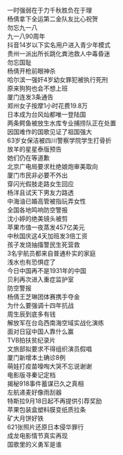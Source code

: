 一时强弱在于力千秋胜负在于理  
杨倩拿下全运第二金队友比心祝贺  
勿忘九一八  
九一八90周年  
抖音14岁以下实名用户进入青少年模式  
贵州一派出所长跳化粪池救人中毒昏迷  
勿忘国耻  
杨倩开枪前眼神杀  
哈尔滨一强奸4岁幼女罪犯被执行死刑  
原来狗狗也会不想上班  
厦门连发3条通告  
郑州女子按摩1小时花费19.8万  
日本成为台风灿都唯一登陆国  
两条鳄鱼被放生水库专业捕捞队正在处置  
因国难作的国歌见证了祖国强大  
63岁女保洁被四川警察学院学生打骨折  
放羊的星星泰版预告  
她们仍在等道歉  
北京广电局要求杜绝娘炮审美取向  
厦门市民非必要不外出  
穿闪光假肢走路女生回应  
杨洋且试天下男友力路透  
中海油已婚高管被指玩弄女性  
全国各地鸣响防空警报  
沈小婷的绝美镜头被剪  
苹果市值一夜蒸发457亿美元  
中秋国庆这4天加班发3倍工资  
孩子发烧抽搐警民生死营救  
3名宇航员都来自普通朴实的家庭  
浅水也有恐惧症了  
今日中国再不是1931年的中国  
贝利再次进入重症监护室  
防空警报  
杨倩王芝琳团体赛携手夺金  
为什么要强调十四年抗战  
周生辰到底多有钱  
解放军在台岛西南海空域实战化演练  
面对日寇中国人靠什么赢  
TVB拍扶贫纪录片  
文旅部拟要求不得组织演员假唱  
厦门新增本土确诊8例  
萌娃打疫苗嚎啕大哭不忘说谢谢  
电影版寻秦记定档  
揭秘918事件蓄谋已久之真相  
左航递麦好像雨刮器  
特斯拉9月18日起不再提供引荐奖励  
苹果包装盒塑料膜变纸质拉条  
矿大月饼好铁  
621张照片还原日本侵华罪行  
成龙电影情节真实再现  
国歌里的义勇军是谁  
